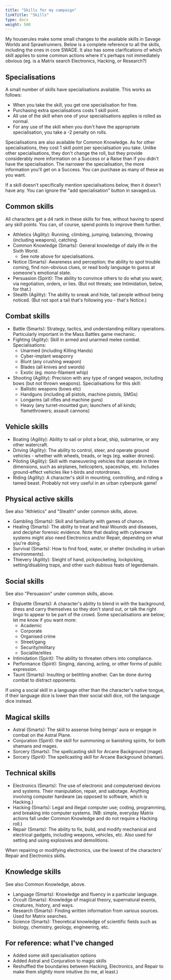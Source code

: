 ```yaml
---
title: "Skills for my campaign"
linkTitle: "Skills"
type: docs
weight: 500
---
```


My houserules make some small changes to the available skills in Savage Worlds and Sprawlrunners. Below is a complete reference to all the skills, including the ones in core SWADE. It also has some clarifications of which skill applies to some common actions where it's perhaps not immediately obvious (eg. is a Matrix search Electronics, Hacking, or Research?)

## Specialisations 

A small number of skills have specialisations available. This works as follows:

* When you take the skill, you get one specialisation for free.
* Purchasing extra specialisations costs 1 skill point.
* All use of the skill when one of your specialisations applies is rolled as normal.
* For any use of the skill when you don't have the appropriate specialisation, you take a -2 penalty on rolls.

Specialisations are also available for Common Knowledge. As for other specialisations, they cost 1 skill point per specialisation you take. Unlike other specialisations, they don't change the roll, but they provide considerably more information on a Success or a Raise than if you didn't have the specialisation. The narrower the specialisation, the more information you'll get on a Success. You can purchase as many of these as you want.

If a skill doesn't specifically mention specialisations below, then it doesn't  have any. You can ignore the "add specialisation" button in savaged.us.

## Common skills

All characters get a d4 rank in these skills for free, without having to spend any skill points. You can, of course, spend points to improve them further.

* Athletics (Agility): Running, climbing, jumping, balancing, throwing (including weapons), catching.
* Common Knowledge (Smarts): General knowledge of daily life in the Sixth World.
  * See note above for specialisations.
* Notice (Smarts): Awareness and perception; the ability to spot trouble coming, find non-obvious clues, or read body language to guess at someone's emotional state.
* Persuasion (Spirit): The ability to convince others to do what you want; via negotiation, orders, or lies. (But not threats; see Intimidation, below, for that.)
* Stealth (Agility): The ability to sneak and hide, tail people without being noticed. (But not spot a tail that's following you - that's Notice.)

## Combat skills

* Battle (Smarts): Strategy, tactics, and understanding military operations. Particularly important in the Mass Battles game mechanic.
* Fighting (Agility): Skill in armed and unarmed melee combat. Specialisations:
	* Unarmed (including Killing Hands)
	* Cyber-implant weaponry
	* Blunt (any crushing weapon)
	* Blades (all knives and swords)
	* Exotic (eg. mono-filament whip)
* Shooting (Agility): Precision with any type of ranged weapon, including bows (but not thrown weapons). Specialisations for this skill: 
  * Ballistic weapons (bows etc)
  * Handguns (including all pistols, machine pistols, SMGs)
  * Longarms (all rifles and machine guns)
  * Heavy (any turret-mounted gun; launchers of all kinds; flamethrowers; assault cannons)

## Vehicle skills

* Boating (Agility): Ability to sail or pilot a boat, ship, submarine, or any other watercraft.
* Driving (Agility): The ability to control, steer, and operate ground vehicles - whether with wheels, treads, or legs (eg. walker drones).
* Piloting (Agility): Skill with maneuvering vehicles that operate in three dimensions, such as airplanes, helicopters, spaceships, etc. Includes ground-effect vehicles like t-birds and rotordrones.
* Riding (Agility): A character's skill in mounting, controlling, and riding a tamed beast. Probably not very useful in an urban cyberpunk game!

## Physical active skills

See also "Athletics" and "Stealth" under common skills, above.

* Gambling (Smarts): Skill and familiarity with games of chance. 
* Healing (Smarts): The ability to treat and heal Wounds and diseases, and decipher forensic evidence. Note that dealing with cyberware systems might also need Electronics and/or Repair, depending on what you're doing.
* Survival (Smarts): How to find food, water, or shelter (including in urban environments).
* Thievery (Agility): Sleight of hand, pickpocketing, lockpicking, setting/disabling traps, and other such dubious feats of legerdemain.


## Social skills

See also "Persuasion" under common skills, above.

*  Etqiuette (Smarts): A character's ability to blend in with the background, dress and carry themselves so they don't stand out, or talk the right lingo to appear to be part of the crowd. Some specialisations are below; let me know if you want more:
	 * Academic
	 * Corporate
   * Organised crime
   * Street/gang
   * Security/military  
   * Socialite/elites
*  Intimidation (Spirit): The ability to threaten others into compliance. 
*  Performance (Spirit): Singing, dancing, acting, or other forms of public expression.
*  Taunt (Smarts): Insulting or belittling another. Can be done during combat to distract opponents.

If using a social skill in a language other than the character's native tongue, if their language dice is lower than their social skill dice, roll the language dice instead.

## Magical skills

* Astral (Smarts): The skill to assense living beings' aura or engage in combat on the Astral Plane.
* Conjuration (Spirit): the skill for summoning or banishing spirits, for both shamans and mages.
* Sorcery (Smarts): The spellcasting skill for Arcane Background (mage).
* Sorcery (Spirit): The spellcasting skill for Arcane Background (shaman).

## Technical skills

*  Electronics (Smarts): The use of electronic and computerised devices and systems. Their manipulation, repair, and sabotage. Anything involving computer hardware (as opposed to software, which is Hacking.) 
*  Hacking (Smarts): Legal and illegal computer use; coding, programming, and breaking into computer systems. (NB: simple, everyday Matrix actions fall under Common Knowledge and do not require a Hacking roll.)
*  Repair (Smarts): The ability to fix, build, and modify mechanical and electrical gadgets, including weapons, vehicles, etc. Also used for setting and using explosives and demolitions.

When repairing or modifying electronics, use the lowest of the characters' Repair and Electronics skills.

## Knowledge skills

See also Common Knowledge, above.

*  Language (Smarts): Knowledge and fluency in a particular language. 
*  Occult (Smarts): Knowledge of magical theory, supernatural events, creatures, history, and ways.
*  Research (Smarts): Finding written information from various sources. Used for Matrix searches.
*  Science (Smarts): Theoretical knowledge of scientific fields such as biology, chemistry, geology, engineering, etc.

## For reference: what I've changed

* Added some skill specialisation options
* Added Astral and Conjuration to magic skills
* Reshuffled the boundaries between Hacking, Electronics, and Repair to make them slightly more intuitive (to me, at least.)
